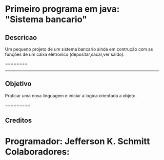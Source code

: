 Primeiro programa em java: "Sistema bancario" 
=================

Descricao
--------
Um pequeno projeto de um sistema bancario ainda em contrução com as funções de um caixa eletronico (depositar,sacar,ver saldo).

========
* * *
Objetivo
-------
Praticar uma nova linguagem e iniciar a logica orientada a objeto.

=========

Creditos
--------
Programador: Jefferson K. Schmitt
Colaboradores: 
=========


